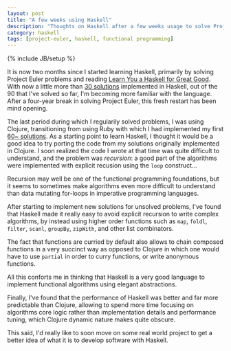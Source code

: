 ```yaml
---
layout: post
title: "A few weeks using Haskell"
description: "Thoughts on Haskell after a few weeks usage to solve Project Euler problems"
category: haskell
tags: [project-euler, haskell, functional programming]
---
```

{% include JB/setup %}

It is now two months since I started learning Haskell, primarily by solving
Project Euler problems and reading [Learn You a Haskell for Great Good](http://learnyouahaskell.com/ "Learn You a Haskell for Great Good").
With now a little more than [30 solutions](https://github.com/guillaume-nargeot/project-euler-haskell/ "My Haskell solutions to Project Euler problems") implemented in Haskell,
out of the 90 that I've solved so far,
I'm becoming more familiar with the language.
After a four-year break in solving Project Euler, this fresh restart has been mind opening.

The last period during which I regularily solved problems, I was using Clojure,
transitioning from using Ruby with which I had implemented my first
[60~ solutions](https://github.com/guillaume-nargeot/project-euler/).
As a starting point to learn Haskell, I thought it would be a good idea to try
porting the code from my solutions originally implemented in Clojure.
I soon realized the code I wrote at that time was quite difficult to understand,
and the problem was *recursion*: a good part of the algorithms
were implemented with explicit recusion using the `loop` construct...

Recursion may well be one of the functional programming foundations,
but it seems to sometimes make algorithms even more difficult to understand
than data mutating for-loops in imperative programming languages.

After starting to implement new solutions for unsolved problems, I've found
that Haskell made it really easy to avoid explicit recursion to write complex
algorithms, by instead using higher order functions such as `map`, `foldl`, `filter`,
`scanl`, `groupBy`, `zipWith`, and other list combinators.

The fact that functions are curried by default also allows to chain composed
functions in a very succinct way as opposed to Clojure in which one would have
to use `partial` in order to curry functions, or write anonymous functions.

All this conforts me in thinking that Haskell is a very good language to
implement functional algorithms using elegant abstractions.

Finally, I've found that the performance of Haskell was better and far more
predictable than Clojure, allowing to spend more time focusing on algorithms
core logic rather than implementation details and performance tuning, which
Clojure dynamic nature makes quite obscure.

This said, I'd really like to soon move on some real world project to get a
better idea of what it is to develop software with Haskell.
